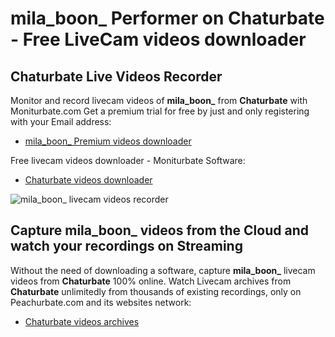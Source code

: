 # mila_boon_ Performer on Chaturbate - Free LiveCam videos downloader

## Chaturbate Live Videos Recorder

Monitor and record livecam videos of **mila_boon_** from **Chaturbate** with Moniturbate.com
Get a premium trial for free by just and only registering with your Email address:
* [mila_boon_ Premium videos downloader](https://moniturbate.com/request-demo-licence-key.html)

Free livecam videos downloader - Moniturbate Software:
* [Chaturbate videos downloader](https://moniturbate.com/moniturbate-download-software.html)

![mila_boon_ livecam videos recorder](https://peachurnet.com/templates/moniturbate-software.png)


## Capture mila_boon_ videos from the Cloud and watch your recordings on Streaming

Without the need of downloading a software, capture **mila_boon_** livecam videos from **Chaturbate** 100% online.
Watch Livecam archives from **Chaturbate** unlimitedly from thousands of existing recordings, only on Peachurbate.com and its websites network:
* [Chaturbate videos archives](https://peachurnet.com/)